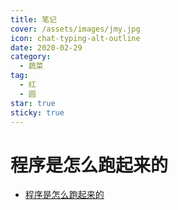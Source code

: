 ```yaml
---
title: 笔记
cover: /assets/images/jmy.jpg
icon: chat-typing-alt-outline
date: 2020-02-29
category:
  - 蔬菜
tag:
  - 红
  - 圆
star: true
sticky: true
---
```

# 程序是怎么跑起来的
- [程序是怎么跑起来的]()

